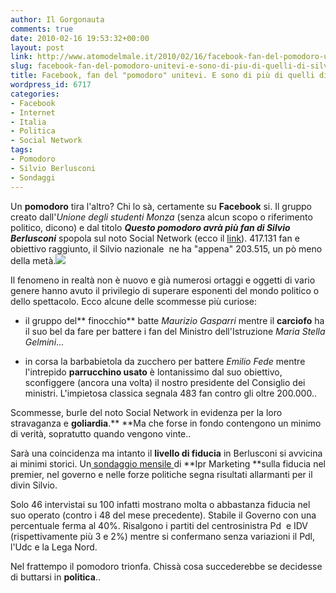```yaml
---
author: Il Gorgonauta
comments: true
date: 2010-02-16 19:53:32+00:00
layout: post
link: http://www.atomodelmale.it/2010/02/16/facebook-fan-del-pomodoro-unitevi-e-sono-di-piu-di-quelli-di-silvio-berlusconi/
slug: facebook-fan-del-pomodoro-unitevi-e-sono-di-piu-di-quelli-di-silvio-berlusconi
title: Facebook, fan del "pomodoro" unitevi. E sono di più di quelli di Silvio Berlusconi.
wordpress_id: 6717
categories:
- Facebook
- Internet
- Italia
- Politica
- Social Network
tags:
- Pomodoro
- Silvio Berlusconi
- Sondaggi
---
```


Un **pomodoro** tira l'altro? Chi lo sà, certamente su **Facebook** si. Il gruppo creato dall'_Unione degli studenti Monza_ (senza alcun scopo o riferimento politico, dicono) e dal titolo **_Questo pomodoro avrà più fan di Silvio Berlusconi_** spopola sul noto Social Network (ecco il [link](http://www.facebook.com/pages/Questo-pomodoro-avra-piu-fan-di-Silvio-Berlusconi/312287616880?v=wall&ref=search)). 417.131 fan e obiettivo raggiunto, il Silvio nazionale  ne ha "appena" 203.515, un pò meno della metà.[![](http://www.atomodelmale.it/wp-content/uploads/2010/02/pomodoro-300x239.jpg)](http://www.atomodelmale.it/wp-content/uploads/2010/02/pomodoro.jpg)

Il fenomeno in realtà non è nuovo e già numerosi ortaggi e oggetti di vario genere hanno avuto il privilegio di superare esponenti del mondo politico o dello spettacolo. Ecco alcune delle scommesse più curiose:



	
  * il gruppo del** finocchio** batte _Maurizio Gasparri_ mentre il **carciofo** ha il suo bel da fare per battere i fan del Ministro dell'Istruzione _Maria Stella Gelmini_...

	
  * in corsa la barbabietola da zucchero per battere _Emilio Fede_ mentre l'intrepido **parrucchino usato** è lontanissimo dal suo obiettivo, sconfiggere (ancora una volta) il nostro presidente del Consiglio dei ministri. L'impietosa classica segnala 483 fan contro gli oltre 200.000..


Scommesse, burle del noto Social Network in evidenza per la loro stravaganza e **goliardia**.** **Ma che forse in fondo contengono un minimo di verità, sopratutto quando vengono vinte..

<!-- more -->


Sarà una coincidenza ma intanto il **livello di fiducia** in Berlusconi si avvicina ai minimi storici. Un[ sondaggio mensile ](http://www.repubblica.it/statickpm3/rep-locali/repubblica/speciale/2010/sondaggi_ipr/fiducia_governo_febbraio.html)di **Ipr Marketing **sulla fiducia nel premier, nel governo e nelle forze politiche segna risultati allarmanti per il divin Silvio.

Solo 46 intervistai su 100 infatti mostrano molta o abbastanza fiducia nel suo operato (contro i 48 del mese precedente). Stabile il Governo con una percentuale ferma al 40%. Risalgono i partiti del centrosinistra Pd  e IDV (rispettivamente più 3 e 2%) mentre si confermano senza variazioni il Pdl, l'Udc e la Lega Nord.

Nel frattempo il pomodoro trionfa. Chissà cosa succederebbe se decidesse di buttarsi in **politica**..
